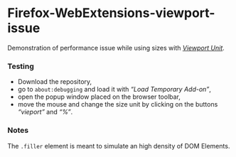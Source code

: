 # Firefox-WebExtensions-viewport-issue

Demonstration of performance issue while using sizes with [*Viewport Unit*](https://www.w3schools.com/cssref/css_units.asp).

### Testing

- Download the repository,
- go to `about:debugging` and load it with *“Load Temporary Add-on”*,
- open the popup window placed on the browser toolbar,
- move the mouse and change the size unit by clicking on the buttons *“vieport”* and *“%”*.

### Notes

The `.filler` element is meant to simulate an high density of DOM Elements.
